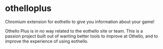 # othelloplus
Chromium extension for eothello to give you information about your game!

Othello Plus is in no way related to the eothello site or team.  This is a passion project built out of wanting better tools to improve at Othello, and to improve the experience of using eothello.